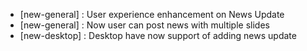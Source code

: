 - [new-general] : User experience enhancement on News Update
- [new-general] : Now user can post news with multiple slides
- [new-desktop] : Desktop have now support of adding news update